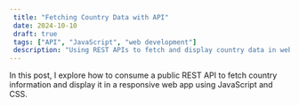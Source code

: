 ```yaml
---
 title: "Fetching Country Data with API"
 date: 2024-10-10
 draft: true
 tags: ["API", "JavaScript", "web development"]
 description: "Using REST APIs to fetch and display country data in web applications."
---
```


In this post, I explore how to consume a public REST API to fetch country information and display it in a responsive web app using JavaScript and CSS.

